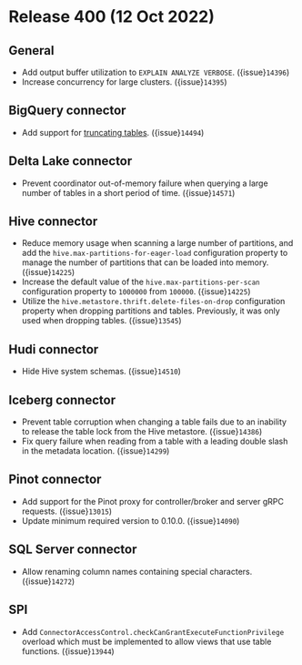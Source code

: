 # Release 400 (12 Oct 2022)

## General

* Add output buffer utilization to `EXPLAIN ANALYZE VERBOSE`. ({issue}`14396`)
* Increase concurrency for large clusters. ({issue}`14395`)

## BigQuery connector

* Add support for [truncating tables](/sql/truncate). ({issue}`14494`)

## Delta Lake connector

* Prevent coordinator out-of-memory failure when querying a large number of
  tables in a short period of time. ({issue}`14571`)

## Hive connector

* Reduce memory usage when scanning a large number of partitions, and add the
  `hive.max-partitions-for-eager-load` configuration property to manage the
  number of partitions that can be loaded into memory. ({issue}`14225`)
* Increase the default value of the `hive.max-partitions-per-scan`
  configuration property to `1000000` from `100000`. ({issue}`14225`)
* Utilize the `hive.metastore.thrift.delete-files-on-drop` configuration
  property when dropping partitions and tables. Previously, it was only used
  when dropping tables. ({issue}`13545`)

## Hudi connector

* Hide Hive system schemas. ({issue}`14510`)

## Iceberg connector

* Prevent table corruption when changing a table fails due to an inability to
  release the table lock from the Hive metastore. ({issue}`14386`)
* Fix query failure when reading from a table with a leading double slash in the
  metadata location. ({issue}`14299`)

## Pinot connector

* Add support for the Pinot proxy for controller/broker and server gRPC
  requests. ({issue}`13015`)
* Update minimum required version to 0.10.0. ({issue}`14090`)

## SQL Server connector

* Allow renaming column names containing special characters. ({issue}`14272`)

## SPI

* Add `ConnectorAccessControl.checkCanGrantExecuteFunctionPrivilege` overload
  which must be implemented to allow views that use table functions. ({issue}`13944`)
